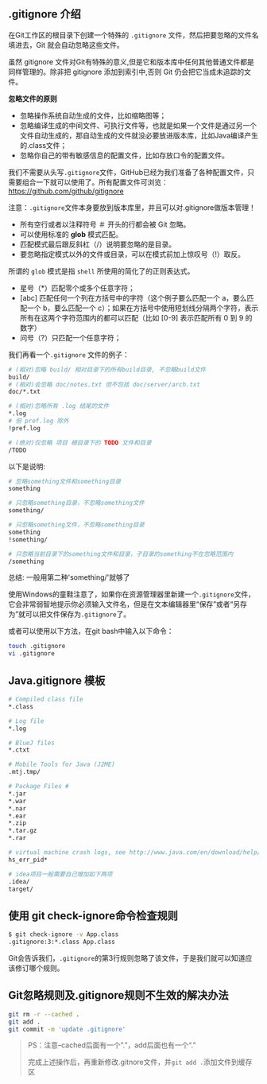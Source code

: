 ## .gitignore 介绍

在Git工作区的根目录下创建一个特殊的 `.gitignore` 文件，然后把要忽略的文件名填进去，Git 就会自动忽略这些文件。

虽然 gitignore 文件对Git有特殊的意义,但是它和版本库中任何其他普通文件都是同样管理的。除非把 gitignore 添加到索引中,否则 Git 仍会把它当成未追踪的文件。

**忽略文件的原则**

* 忽略操作系统自动生成的文件，比如缩略图等；
* 忽略编译生成的中间文件、可执行文件等，也就是如果一个文件是通过另一个文件自动生成的，那自动生成的文件就没必要放进版本库，比如Java编译产生的.class文件；
* 忽略你自己的带有敏感信息的配置文件，比如存放口令的配置文件。

我们不需要从头写`.gitignore`文件，GitHub已经为我们准备了各种配置文件，只需要组合一下就可以使用了。所有配置文件可浏览：<https://github.com/github/gitignore>

注意：`.gitignore`文件本身要放到版本库里，并且可以对.gitignore做版本管理！

* 所有空行或者以注释符号 ＃ 开头的行都会被 Git 忽略。
* 可以使用标准的 **glob** 模式匹配。
* 匹配模式最后跟反斜杠（/）说明要忽略的是目录。
* 要忽略指定模式以外的文件或目录，可以在模式前加上惊叹号（!）取反。

所谓的 `glob` 模式是指 `shell` 所使用的简化了的正则表达式。

* 星号（*）匹配零个或多个任意字符；
* [abc] 匹配任何一个列在方括号中的字符（这个例子要么匹配一个 a，要么匹配一个 b，要么匹配一个 c）；如果在方括号中使用短划线分隔两个字符，表示所有在这两个字符范围内的都可以匹配（比如 [0-9] 表示匹配所有 0 到 9 的数字）
* 问号（?）只匹配一个任意字符；

我们再看一个` .gitignore ` 文件的例子：

```sh
# (相对)忽略 build/ 相对目录下的所有build目录, 不忽略build文件
build/
# (相对)会忽略 doc/notes.txt 但不包括 doc/server/arch.txt
doc/*.txt

# (相对)忽略所有 .log 结尾的文件
*.log
# 但 pref.log 除外
!pref.log

# (绝对)仅忽略 项目 根目录下的 TODO 文件和目录
/TODO
```

以下是说明:

```sh
# 忽略something文件和something目录
something

# 只忽略something目录，不忽略something文件
something/

# 只忽略something文件，不忽略something目录
something
!something/

# 只忽略当前目录下的something文件和目录，子目录的something不在忽略范围内
/something
```

总结: 一般用第二种'something/'就够了

使用Windows的童鞋注意了，如果你在资源管理器里新建一个`.gitignore`文件，它会非常弱智地提示你必须输入文件名，但是在文本编辑器里“保存”或者“另存为”就可以把文件保存为`.gitignore`了。

或者可以使用以下方法，在git bash中输入以下命令：

```sh
touch .gitignore
vi .gitignore
```

## Java.gitignore 模板

```bash
# Compiled class file
*.class

# Log file
*.log

# BlueJ files
*.ctxt

# Mobile Tools for Java (J2ME)
.mtj.tmp/

# Package Files #
*.jar
*.war
*.nar
*.ear
*.zip
*.tar.gz
*.rar

# virtual machine crash logs, see http://www.java.com/en/download/help/error_hotspot.xml
hs_err_pid*

# idea项目一般需要自己增加如下两项
.idea/
target/
```

## 使用 git check-ignore命令检查规则

```sh
$ git check-ignore -v App.class
.gitignore:3:*.class App.class
```

Git会告诉我们，`.gitignore`的第3行规则忽略了该文件，于是我们就可以知道应该修订哪个规则。

## Git忽略规则及.gitignore规则不生效的解决办法

```sh
git rm -r --cached .
git add .
git commit -m 'update .gitignore'
```

> PS：注意–cached后面有一个”.”，add后面也有一个“.”
>
> 完成上述操作后，再重新修改.gitnore文件，并`git add .`添加文件到缓存区
